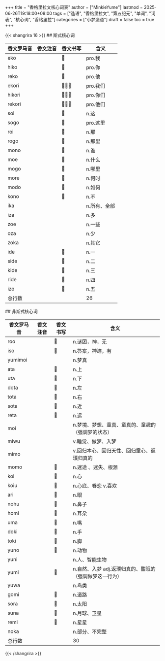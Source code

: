 +++
title = "香格里拉文核心词表"
author = ["MinkieYume"]
lastmod = 2025-06-26T19:18:00+08:00
tags = ["造语", "香格里拉文", "第五纪元", "单词", "词表", "核心词", "香格里拉"]
categories = ["小梦造语"]
draft = false
toc = true
+++

{{< shangrira 16 >}}
\## 斯式核心词

| 香文罗马音 | 香文注音 | 香文书写 | 含义    |
|-------|------|------|-------|
| eko    |      | 󰁷    | pro.我  |
| hiko   |      | 󰁸    | pro.你  |
| reko   |      | 󰁿    | pro.他  |
| ekori  |      | 󰁷󰁯󰀥  | pro.我们 |
| hikori |      | 󰁸󰁯󰀥  | pro.你们 |
| rekori |      | 󰁿󰁯󰀥  | pro.他们 |
| soi    |      | 󰂄    | n.这    |
| sogo   |      | 󰂁    | pro.这里 |
| roi    |      | 󰂅    | n.那    |
| rogo   |      | 󰂆    | n.那里  |
| mono   |      | 󰂂    | n.谁    |
| moe    |      | 󰁼    | n.什么  |
| mogo   |      | 󰁽    | n.哪里  |
| more   |      | 󰁾    | n.何时  |
| modo   |      | 󰁻    | n.如何  |
| kono   |      | 󰁺    | n.不    |
| ika    |      |      | n.所有、全部 |
| iza    |      |      | n.多    |
| zoe    |      |      | n.一些  |
| oza    |      |      | n.少    |
| zoka   |      |      | n.其它  |
| ide    |      | 󰂇    | n.一    |
| side   |      | 󰂈    | n.二    |
| kide   |      | 󰂉    | n.三    |
| ride   |      | 󰂊    | n.四    |
| izo    |      | 󰂋    | n.五    |
| 总行数 |      |      | 26      |

\## 非斯式核心词

| 香文罗马音 | 香文注音 | 香文书写 | 含义                            |
|-------|------|------|-------------------------------|
| roo     |      | 󰀁    | n.谜团，神，无                  |
| iso     |      | 󰀂    | n.答案，神迹，有                |
| yumimoi |      |      | n.梦真                          |
| ata     |      | 󰁱    | n.上                            |
| uta     |      | 󰁲    | n.下                            |
| dota    |      | 󰁳    | n.左                            |
| tota    |      | 󰁴    | n.右                            |
| sota    |      | 󰁵    | n.近                            |
| reta    |      | 󰁶    | n.远                            |
| moi     |      |      | n.梦境、梦想、童真、童真的、童趣的（强调梦的状态） |
| miwu    |      |      | v.睡觉、做梦、入梦              |
| mimo    |      |      | v.回归本心、回归天性、回归童心、返璞归真的 |
| momo    |      | 󰀮    | n.迷途 、迷失、根源             |
| koi     |      | 󰀆    | n.心                            |
| koiu    |      | 󰀈    | n.心底、眷恋 v.喜欢             |
| ari     |      | 󰀅    | n.眼                            |
| nohu    |      | 󰀩    | n.鼻子                          |
| homi    |      | 󰀚    | n.耳朵                          |
| uma     |      | 󰀃    | n.嘴                            |
| doki    |      | 󰀕    | n.手                            |
| toki    |      | 󰀐    | n.脚                            |
| yuno    |      | 󰂃    | n.动物                          |
| yuni    |      |      | n.人、智能生物                  |
| yumi    |      | 󰁇    | n.自然、入梦 adj.返璞归真的、酣眠的（强调做梦这一行为） |
| yuwa    |      |      | n.鸟类                          |
| gomi    |      | 󰁑    | n.道路                          |
| sora    |      | 󰀤    | n.太阳                          |
| suna    |      | 󰀋    | n.月球、卫星                    |
| remi    |      | 󰂀    | n.星星                          |
| noka    |      |      | n.部分、不完整                  |
| 总行数  |      |      | 30                              |
{{< /shangrira >}}
